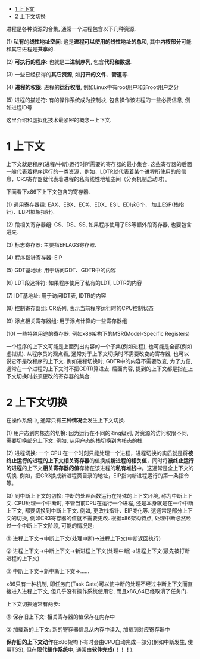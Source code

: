 
<!-- @import "[TOC]" {cmd="toc" depthFrom=1 depthTo=6 orderedList=false} -->

<!-- code_chunk_output -->

- [ 1 上下文](#1-上下文)
- [ 2 上下文切换](#2-上下文切换)

<!-- /code_chunk_output -->

进程是各种资源的合集, 通常一个进程包含以下几种资源.

(1) **私有**的**线性地址空间**: 这是**进程可以使用的线性地址的总和**, 其中**内核部分**可能和其它进程是**共享**的.

(2) **可执行的程序**: 也就是**二进制序列**, 包含**代码和数据**.

(3) 一些已经获得的**其它资源**, 如**打开的文件**、**管道**等.

(4) **进程的权限**: 进程的**运行权限**, 例如Linux中有root用户和非root用户之分

(5) 进程的描述符: 有的操作系统成为控制块, 包含操作该进程的一些必要信息, 例如进程ID号

这里介绍和虚拟化技术最紧密的概念--上下文.

# 1 上下文

上下文就是程序(进程/中断)运行时所需要的寄存器的最小集合. 这些寄存器的后面一般代表着程序运行的一类资源，例如，LDTR就代表着某个进程所使用的段信息，CR3寄存器就代表着进程的私有线性地址空间（分页机制启动时）。

下面看下x86下上下文包含的寄存器.

(1) 通用寄存器组: EAX、EBX、ECX、EDX、ESI、EDI这6个， 加上ESP(栈指针)、EBP(框架指针).

(2) 段相关寄存器组: CS、DS、SS, 如果程序使用了ES等额外段寄存器, 也要包含进来.

(3) 标志寄存器: 主要指EFLAGS寄存器.

(4) 程序指针寄存器: EIP

(5) GDT基地址: 用于访问GDT、GDTR中的内容

(6) LDT段选择符: 如果程序使用了私有的LDT, LDTR的内容

(7) IDT基地址: 用于访问IDT表, IDTR的内容

(8) 控制寄存器组: CR系列, 表示当前程序运行时的CPU控制状态

(9) 浮点相关寄存器组: 用于浮点计算的一些寄存器组

(10) 一些特殊用途的寄存器: 例如x86架构下的MSR(Model\-Specific Registers)

一个程序的上下文可能是上面列出内容的一个子集(例如进程), 也可能是全部(例如虚拟机). 从程序员的观点看, 通常对于上下文切换时不需要改变的寄存器, 也可以说它不是改程序的上下文. 例如进程切换时, GDTR中的内容不需要改变, 为了方便, 通常在一个进程的上下文时不把GDTR算进去. 后面内容, 提到的上下文都是指在上下文切换时必须更改的寄存器的集合.

# 2 上下文切换

在操作系统中, 通常只有**三种情况**会发生上下文切换.

(1) 用户态到内核态的切换: 因为运行在不同的Ring级别, 对资源的访问权限不同, 需要切换部分上下文. 例如, 从用户态的栈切换到内核态的栈

(2) 进程切换: 一个 CPU 在一个时刻只能处理一个进程，进程切换的实质就是将**被终止运行的进程的上下文相关寄存器**的值换成**新进程的相关值**，同时将**被终止运行的进程**的上下文**相关寄存器的值**存储在该进程的**私有堆栈**中。这通常是全上下文的切换. 例如，把CR3换成新进程页目录的地址，EIP指向新进程运行的第一条指令等。

(3) 到中断上下文的切换: 中断的处理函数运行在特殊的上下文环境, 称为中断上下文. CPU处理一个中断时, 不管当前CPU在运行一个进程, 还是本身就是在一个中断上下文, 都要切换到中断上下文. 例如, 更改栈指针、EIP变化等. 这通常是部分上下文的切换, 例如CR3寄存器的值就不需要更改. 根据x86架构特点, 处理中断必然经过一个中断上下文阶段, 可能的情况是:

⓵ 进程上下文→中断上下文(处理中断)→进程上下文(中断返回执行)

⓶ 进程上下文→中断上下文→新进程上下文(处理中断)→进程上下文(最先被打断进程的上下文)

⓷ 中断上下文→新中断上下文→......

x86只有一种机制, 即任务门(Task Gate)可以使中断的处理不经过中断上下文而直接进入进程上下文, 但几乎没有操作系统使用它, 而且x86\_64已经取消了任务门.

上下文切换通常有两步: 

⓵ 保存旧上下文: 相关寄存器的值保存在内存中

⓶ 加载新的上下文: 新的寄存器信息从内存中读入, 加载到对应寄存器中

**保存旧的上下文动作**在x86架构下有时会由CPU自动完成一部分(例如中断发生, 使用TSS), 但在**现代操作系统**中, 通常由**软件完成(！！！**).

